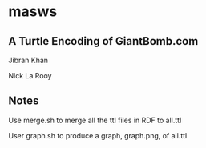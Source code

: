 masws
=====

A Turtle Encoding of GiantBomb.com
-----

Jibran Khan

Nick La Rooy


Notes
-----

Use merge.sh to merge all the ttl files in RDF to all.ttl

User graph.sh to produce a graph, graph.png, of all.ttl


